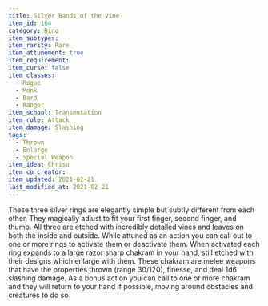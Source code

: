 ```yaml
---
title: Silver Bands of the Vine
item_id: 164
category: Ring
item_subtypes:
item_rarity: Rare
item_attunement: true
item_requirement:
item_curse: false
item_classes:
  - Rogue
  - Monk
  - Bard
  - Ranger
item_school: Transmutation
item_role: Attack
item_damage: Slashing
tags:
  - Thrown
  - Enlarge
  - Special Weapon
item_idea: Chrisu
item_co_creator:
item_updated: 2021-02-21
last_modified_at: 2021-02-21
---
```


These three silver rings are elegantly simple but subtly different from each other. They magically adjust to fit your first finger, second finger, and thumb. All three are etched with incredibly detailed vines and leaves on both the inside and outside. 
While attuned as an action you can call out to one or more rings to activate them or deactivate them.
When activated each ring expands to a large razor sharp chakram in your hand, still etched with their designs which enlarge with them. These chakram are melee weapons that have the properties thrown (range 30/120), finesse, and deal 1d6 slashing damage. As a bonus action you can call to one or more chakram and they will return to your hand if possible, moving around obstacles and creatures to do so.
